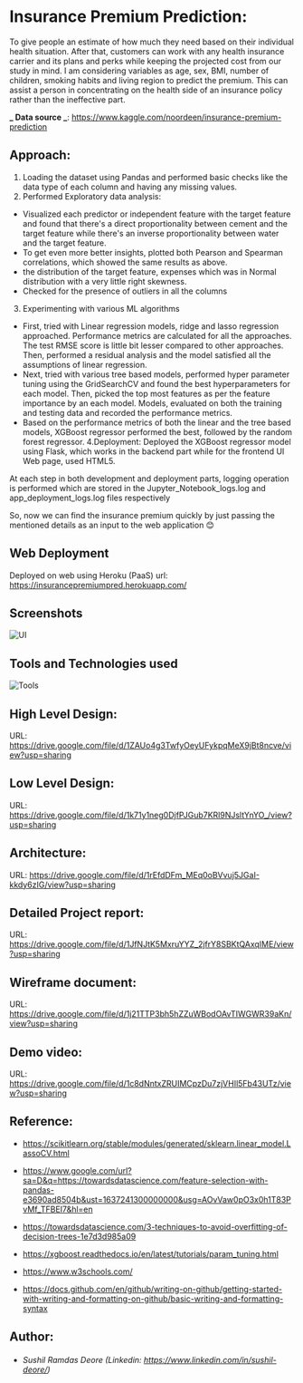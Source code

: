# Insurance Premium Prediction:
 
To give people an estimate of how much they need based on their individual health situation. After that, customers can work with any health insurance carrier and its plans and perks while keeping the projected cost from our study in mind. I am considering variables as age, sex, BMI, number of children, smoking habits and living region to predict the premium. This can assist a person in concentrating on the health side of an insurance policy rather than the ineffective part.

**_ Data source _**: https://www.kaggle.com/noordeen/insurance-premium-prediction

## Approach: 
1. Loading the dataset using Pandas and performed basic checks like the data type of each column and having any missing values.
2. Performed Exploratory data analysis:
- Visualized each predictor or independent feature with the target feature and found that there's a direct proportionality between cement and the target feature while there's an inverse proportionality between water and the target feature.
- To get even more better insights, plotted both Pearson and Spearman correlations, which showed the same results as above.
- the distribution of the target feature, expenses which was in Normal distribution with a very little right skewness.
- Checked for the presence of outliers in all the columns
3. Experimenting with various ML algorithms
- First, tried with Linear regression models, ridge and lasso regression approached. Performance metrics are calculated for all the approaches. The test RMSE score is little bit lesser compared to other approaches. Then, performed a residual analysis and the model satisfied all the assumptions of linear regression.
- Next, tried with various tree based models, performed hyper parameter tuning using the GridSearchCV and found the best hyperparameters for each model. Then, picked the top most features as per the feature importance by an each model. Models, evaluated on both the training and testing data and recorded the performance metrics.
- Based on the performance metrics of both the linear and the tree based models, XGBoost regressor performed the best, followed by the random forest regressor.
4.Deployment: Deployed the XGBoost regressor model using Flask, which works in the backend part while for the frontend UI Web page, used HTML5.

At each step in both development and deployment parts, logging operation is performed which are stored in the Jupyter_Notebook_logs.log and app_deployment_logs.log files respectively

So, now we can find the insurance premium quickly by just passing the mentioned details as an input to the web application 😊

## Web Deployment
Deployed on web using Heroku (PaaS) url: https://insurancepremiumpred.herokuapp.com/

## Screenshots
![UI](https://user-images.githubusercontent.com/69260855/142414181-67630ea9-48db-4a73-92f2-624df0984341.png)

## Tools and Technologies used

![Tools](https://user-images.githubusercontent.com/69260855/142414506-f21e3ea1-5956-418e-903d-9835c32f3708.png)

## High Level Design: 
URL: https://drive.google.com/file/d/1ZAUo4g3TwfyOeyUFykpqMeX9jBt8ncve/view?usp=sharing

## Low Level Design: 
URL: https://drive.google.com/file/d/1k71y1neg0DjfPJGub7KRl9NJsltYnYO_/view?usp=sharing

## Architecture: 
URL: https://drive.google.com/file/d/1rEfdDFm_MEq0oBVvuj5JGaI-kkdy6zIG/view?usp=sharing

## Detailed Project report: 
URL: https://drive.google.com/file/d/1JfNJtK5MxruYYZ_2jfrY8SBKtQAxqIME/view?usp=sharing

## Wireframe document: 
URL: https://drive.google.com/file/d/1j21TTP3bh5hZZuWBodOAvTIWGWR39aKn/view?usp=sharing

## Demo video: 
URL: https://drive.google.com/file/d/1c8dNntxZRUIMCpzDu7zjVHIl5Fb43UTz/view?usp=sharing

## Reference:
- https://scikitlearn.org/stable/modules/generated/sklearn.linear_model.LassoCV.html

- https://www.google.com/url?sa=D&q=https://towardsdatascience.com/feature-selection-with-pandas-e3690ad8504b&ust=1637241300000000&usg=AOvVaw0pO3x0h1T83PvMf_TFBEI7&hl=en

- https://towardsdatascience.com/3-techniques-to-avoid-overfitting-of-decision-trees-1e7d3d985a09

- https://xgboost.readthedocs.io/en/latest/tutorials/param_tuning.html

- https://www.w3schools.com/

- https://docs.github.com/en/github/writing-on-github/getting-started-with-writing-and-formatting-on-github/basic-writing-and-formatting-syntax

## Author:

- ###### Sushil Ramdas Deore (Linkedin: https://www.linkedin.com/in/sushil-deore/)
